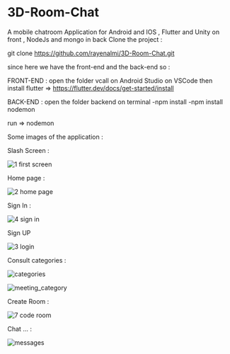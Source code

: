 # 3D-Room-Chat
A mobile chatroom Application for Android and IOS , Flutter and Unity on front , NodeJs and mongo in back
Clone the project : 

git clone https://github.com/rayenalmi/3D-Room-Chat.git

since here we have the front-end and the back-end so : 

FRONT-END : open the folder vcall on Android Studio on VSCode 
then install flutter => https://flutter.dev/docs/get-started/install

BACK-END :  open the folder backend on terminal 
-npm install 
-npm install nodemon 

run => nodemon

Some images of the application  : 

Slash Screen : 

![1 first screen](https://user-images.githubusercontent.com/60436962/184454600-17b728aa-f3aa-4d57-9e23-0d3562d18ffd.jpg)


Home page : 

![2 home page](https://user-images.githubusercontent.com/60436962/184454651-400f2253-729d-4cc8-bf65-cfc9e949e29e.jpg)

Sign In : 

![4 sign in](https://user-images.githubusercontent.com/60436962/184454680-c8c53bf0-5993-45a3-886e-b2c88db30f9d.jpg)


Sign UP

![3 login](https://user-images.githubusercontent.com/60436962/184454693-20e3c482-6eeb-44fe-a33f-719384fa18bf.jpg)


Consult categories : 

![categories](https://user-images.githubusercontent.com/60436962/184454734-7296652e-baa9-46af-b254-0adebbe6bd65.PNG)


![meeting_category](https://user-images.githubusercontent.com/60436962/184454780-595c5480-7568-4947-8e41-ac7d7f92cc0f.png)


Create Room : 

![7 code room](https://user-images.githubusercontent.com/60436962/184454828-39414ab5-0b0a-4989-93c9-38f60ba7ed5e.jpg)

Chat ... : 

![messages](https://user-images.githubusercontent.com/60436962/184454863-f021fa6f-441b-4703-bf46-816da7c76bcb.jpg)




